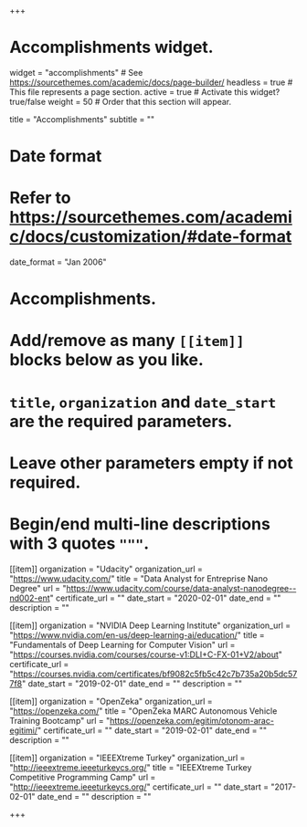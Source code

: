 +++
# Accomplishments widget.
widget = "accomplishments"  # See https://sourcethemes.com/academic/docs/page-builder/
headless = true  # This file represents a page section.
active = true  # Activate this widget? true/false
weight = 50  # Order that this section will appear.

title = "Accomplish&shy;ments"
subtitle = ""

# Date format
#   Refer to https://sourcethemes.com/academic/docs/customization/#date-format
date_format = "Jan 2006"

# Accomplishments.
#   Add/remove as many `[[item]]` blocks below as you like.
#   `title`, `organization` and `date_start` are the required parameters.
#   Leave other parameters empty if not required.
#   Begin/end multi-line descriptions with 3 quotes `"""`.
  
[[item]]
  organization = "Udacity"
  organization_url = "https://www.udacity.com/"
  title = "Data Analyst for Entreprise Nano Degree"
  url = "https://www.udacity.com/course/data-analyst-nanodegree--nd002-ent"
  certificate_url = ""
  date_start = "2020-02-01"
  date_end = ""
  description = ""

[[item]]
  organization = "NVIDIA Deep Learning Institute"
  organization_url = "https://www.nvidia.com/en-us/deep-learning-ai/education/"
  title = "Fundamentals of Deep Learning for Computer Vision"
  url = "https://courses.nvidia.com/courses/course-v1:DLI+C-FX-01+V2/about"
  certificate_url = "https://courses.nvidia.com/certificates/bf9082c5fb5c42c7b735a20b5dc577f8"
  date_start = "2019-02-01"
  date_end = ""
  description = ""

[[item]]
  organization = "OpenZeka"
  organization_url = "https://openzeka.com/"
  title = "OpenZeka MARC Autonomous Vehicle Training Bootcamp"
  url = "https://openzeka.com/egitim/otonom-arac-egitimi/"
  certificate_url = ""
  date_start = "2019-02-01"
  date_end = ""
  description = ""

[[item]]
  organization = "IEEEXtreme Turkey"
  organization_url = "http://ieeextreme.ieeeturkeycs.org/"
  title = "IEEEXtreme Turkey Competitive Programming Camp"
  url = "http://ieeextreme.ieeeturkeycs.org/"
  certificate_url = ""
  date_start = "2017-02-01"
  date_end = ""
  description = ""

+++